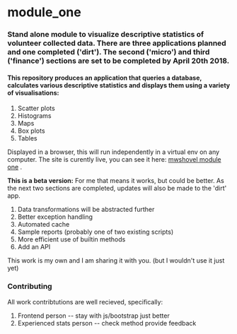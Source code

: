 # module_one
### Stand alone module to visualize descriptive statistics of volunteer collected data.  There are three applications planned and one completed ('dirt').  The second ('micro') and third ('finance')  sections are set to be completed by April 20th 2018.

#### This repository produces an application that queries a database, calculates various descriptive statistics and displays them using a variety of visualisations:
1. Scatter plots
2. Histograms
3. Maps
4. Box plots
5. Tables

Displayed in a browser, this will run independently in a virtual env on any computer. The site is curently live, you can see it here: [mwshovel module one](http://mwshovel.pythonanywhere.com/) .

__This is a beta version:__ For me that means it works, but could be better. As the next two sections are completed, updates will also be made to the 'dirt' app.
1. Data transformations will be abstracted further
2. Better exception handling
3. Automated cache
4. Sample reports (probably one of two existing scripts)
5. More efficient use of builtin methods
6. Add an API

This work is my own and I am sharing it with you. (but I wouldn't use it just yet)

### Contributing
All work contribtutions are well recieved, specifically:
1. Frontend person -- stay with js/bootstrap just better
2. Experienced stats person -- check method provide feedback
